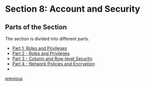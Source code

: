 # Section 8: Account and Security
## Parts of the Section
The section is divided into different parts.

* [Part 1: Roles and Privileges](notes_section08part01.md)
* [Part 2 - Roles and Privileges](notes_section08part02.md)
* [Part 3 - Column and Row-level Security](notes_section08part03.md)
* [Part 4 - Network Policies and Encryption](notes_section08part04.md)
* 

[previous](../README.md)
